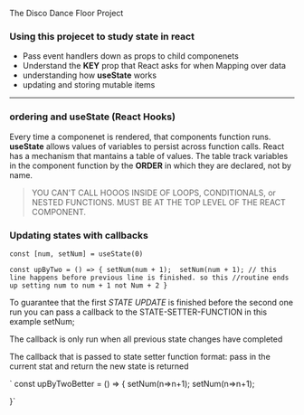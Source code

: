 The Disco Dance Floor Project

### Using this projecet to study state in react
- Pass event handlers down as props to child componenets
- Understand the **KEY** prop that React asks for when Mapping over data
- understanding how **useState** works
- updating and storing mutable items

---
### ordering and useState (React Hooks)
Every time a componenet is rendered, that components function runs. 
**useState** allows  values of variables to persist across function calls.
React has a mechanism that mantains a table of values. The table track variables
in the component function by the **ORDER** in which they are declared, not by name.
> YOU CAN'T CALL HOOOS INSIDE OF LOOPS, CONDITIONALS, or NESTED FUNCTIONS. MUST BE AT THE
> TOP LEVEL OF THE REACT COMPONENT.

### Updating states with callbacks

`const [num, setNum] = useState(0)`

`const upByTwo = () => {
		setNum(num + 1); 
		setNum(num + 1); // this line happens before previous line is finished. so this
						 //routine ends up setting num to num + 1 not Num + 2
    }`


To guarantee that the first *STATE UPDATE* is finished before the second one run you
can pass a callback to the STATE-SETTER-FUNCTION in this example setNum;
 
The callback is only run when all previous state changes have completed
 
The  callback that is passed to state setter function
format: pass in the  current stat and return  the new state is returned

`	const upByTwoBetter = () => {
		setNum(n=>n+1); 
		setNum(n=>n+1);

   }`
   
